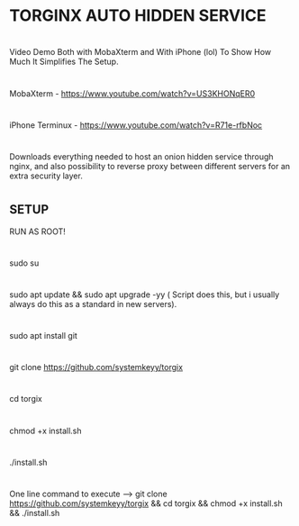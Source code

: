 # TORGINX AUTO HIDDEN SERVICE
#
Video Demo Both with MobaXterm and With iPhone (lol) To Show How Much It Simplifies The Setup.
#
MobaXterm - https://www.youtube.com/watch?v=US3KHONqER0
#
#
iPhone Terminux - https://www.youtube.com/watch?v=R71e-rfbNoc
#
#
Downloads everything needed to host an onion hidden service through nginx, and also possibility to reverse proxy between different servers for an extra security layer.
#
#
SETUP
--------------------------
RUN AS ROOT!
#
#
sudo su
#
#
sudo apt update && sudo apt upgrade -yy ( Script does this, but i usually always do this as a standard in new servers).
#
#
sudo apt install git
#
#
git clone https://github.com/systemkeyy/torgix
#
#
cd torgix
#
#
chmod +x install.sh
#
#
./install.sh
#
#
One line command to execute --> git clone https://github.com/systemkeyy/torgix && cd torgix && chmod +x install.sh && ./install.sh
